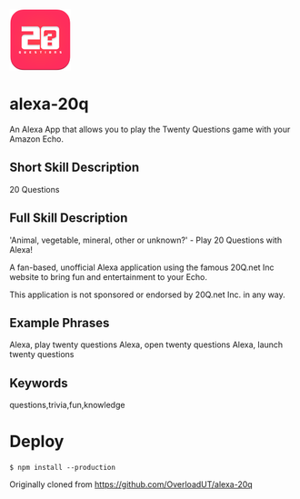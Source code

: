![Alt text](./icons/20q_s.png?raw=false)

# alexa-20q
An Alexa App that allows you to play the Twenty Questions game with your Amazon Echo.


## Short Skill Description
20 Questions

## Full Skill Description
'Animal, vegetable, mineral, other or unknown?'  - Play 20 Questions with Alexa! 

A fan-based, unofficial Alexa application using the famous 20Q.net Inc website to bring fun and entertainment to your Echo.

This application is not sponsored or endorsed by 20Q.net Inc. in any way.


## Example Phrases
Alexa, play twenty questions
Alexa, open twenty questions
Alexa, launch twenty questions

## Keywords
questions,trivia,fun,knowledge

# Deploy
`
$ npm install --production
`


Originally cloned from https://github.com/OverloadUT/alexa-20q